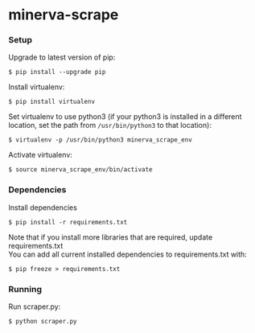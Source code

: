 # minerva-scrape

### Setup

Upgrade to latest version of pip:
```
$ pip install --upgrade pip
```

Install virtualenv:
```
$ pip install virtualenv
```

Set virtualenv to use python3 (if your python3 is installed in a different location, set the path from `/usr/bin/python3` to that location):
```
$ virtualenv -p /usr/bin/python3 minerva_scrape_env
```

Activate virtualenv:
```
$ source minerva_scrape_env/bin/activate
```

### Dependencies

Install dependencies
```
$ pip install -r requirements.txt
```

Note that if you install more libraries that are required, update requirements.txt  
You can add all current installed dependencies to requirements.txt with:
```
$ pip freeze > requirements.txt 
```

### Running

Run scraper.py:
```
$ python scraper.py
```